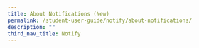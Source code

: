 ```yaml
---
title: About Notifications (New)
permalink: /student-user-guide/notify/about-notifications/
description: ""
third_nav_title: Notify
---
```


